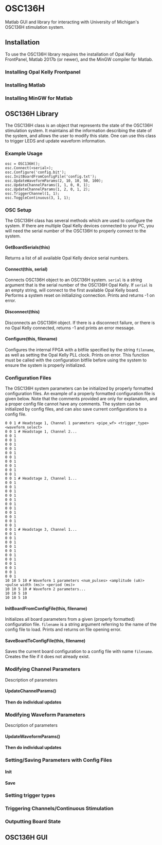 # OSC136H
Matlab GUI and library for interacting with University of Michigan's OSC136H stimulation system.

## Installation
To use the OSC136H library requires the installation of Opal Kelly FrontPanel, Matlab 2017b (or newer), and the MinGW compiler for Matlab.

### Installing Opal Kelly Frontpanel

### Installing Matlab

### Installing MinGW for Matlab

## OSC136H Library
The OSC136H class is an object that represents the state of the OSC136H stimulation system. It maintains all the information describing the state of the system, and allows the user to modify this state. One can use this class to trigger LEDS and update waveform information.

### Example Usage
```
osc = OSC136H();
osc.Connect(<serial>);
osc.Configure('config.bit');
osc.InitBoardFromConfigFile('config.txt');
osc.UpdateWaveformParams(2, 10, 10, 50, 100);
osc.UpdateChannelParams(1, 1, 0, 0, 1);
osc.UpdateChannelParams(1, 2, 0, 1, 2);
osc.TriggerChannel(1, 1);
osc.ToggleContinuous(3, 1, 1);
```
### OSC Setup
The OSC136H class has several methods which are used to configure the system. If there are multiple Opal Kelly devices connected to your PC, you will need the serial number of the OSC136H to properly connect to the system.

#### GetBoardSerials(this)
Returns a list of all available Opal Kelly device serial numbers.

#### Connect(this, serial)
Connects OSC136H object to an OSC136H system. `serial` is a string argument that is the serial number of the OSC136H Opal Kelly. If `serial` is an empty string, will connect to the first available Opal Kelly board. Performs a system reset on initializing connection. Prints and returns -1 on error.

#### Disconnect(this)
Disconnects an OSC136H object. If there is a disconnect failure, or there is no Opal Kelly connected, returns -1 and prints an error message. 

#### Configure(this, filename)
Configures the internal FPGA with a bitfile specified by the string `filename`, as well as setting the Opal Kelly PLL clock. Prints on error. This function must be called with the configuration bitfile before using the system to ensure the system is properly initialized.

### Configuration Files
The OSC136H system parameters can be initialized by properly formatted configuration files. An example of a properly formatted configuration file is given below. Note that the comments provided are only for explanation, and a proper config file cannot have any comments. The system can be initialized by config files, and can also save current configurations to a config file. 
```
0 0 1 # Headstage 1, Channel 1 parameters <pipe_wf> <trigger_type> <waveform_select>
0 0 1 # Headstage 1, Channel 2...
0 0 1
0 0 1
0 0 1
0 0 1
0 0 1
0 0 1
0 0 1
0 0 1
0 0 1
0 0 1
0 0 1 # Headstage 2, Channel 1...
0 0 1
0 0 1
0 0 1
0 0 1
0 0 1
0 0 1
0 0 1
0 0 1
0 0 1
0 0 1
0 0 1
0 0 1 # Headstage 3, Channel 1...
0 0 1
0 0 1
0 0 1
0 0 1
0 0 1
0 0 1
0 0 1
0 0 1
0 0 1
0 0 1
0 0 1
10 10 5 10 # Waveform 1 parameters <num_pulses> <amplitude (uA)> <pulse width (ms)> <period (ms)>
10 10 5 10 # Waveform 2 parameters...
10 10 5 10
10 10 5 10
```

#### InitBoardFromConfigFile(this, filename)
Initializes all board parameters from a given (properly formatted) configuration file. `filename` is a string argument referring to the name of the config file to load. Prints and returns on file opening error.

#### SaveBoardToConfigFile(this, filename)
Saves the current board configuration to a config file with name `filename`. Creates the file if it does not already exist.

### Modifying Channel Parameters
Description of parameters

#### UpdateChannelParams()

#### Then do individual updates

### Modifying Waveform Parameters
Description of parameters

#### UpdateWaveformParams()

#### Then do individual updates

### Setting/Saving Parameters with Config Files
#### Init
#### Save

### Setting trigger types

### Triggering Channels/Continuous Stimulation

### Outputting Board State
## OSC136H GUI
